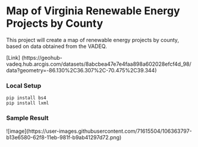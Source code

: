 <h1>Map of Virginia Renewable Energy Projects by County</h1>
<p>This project will create a map of renewable energy projects by county, based on data obtained from the VADEQ. </p>
[Link] (https://geohub-vadeq.hub.arcgis.com/datasets/8abcbea47e7e4faa898a602028efcf4d_98/data?geometry=-86.130%2C36.307%2C-70.475%2C39.344)


<h3>Local Setup</h3>

```
pip install bs4
pip install lxml
```

<h3>Sample Result</h3>
![image](https://user-images.githubusercontent.com/71615504/106363797-b13e6580-62f8-11eb-981f-b9ab41297d72.png)
